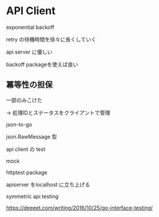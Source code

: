 # API Client

exponential backoff

retry の待機時間を徐々に長くしていく

api server に優しい

backoff packageを使えば良い

## 冪等性の担保

一部のみこけた

-> 処理IDとステータスをクライアントで管理

json-to-go

json.RawMessage 型

api client の test

mock

httptest package

apiserver をlocalhost に立ち上げる

symmetric api testing

https://deeeet.com/writing/2016/10/25/go-interface-testing/
